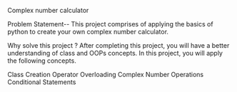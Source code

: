Complex number calculator

Problem Statement--
This project comprises of applying the basics of python to create your own complex number calculator.

Why solve this project ?
After completing this project, you will have a better understanding of class and OOPs concepts. In this project, you will apply the following concepts.

Class Creation
Operator Overloading
Complex Number Operations
Conditional Statements
